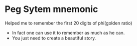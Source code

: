 # Peg Sytem mnemonic  
Helped me to remember the first 20 digits of phi(golden ratio)

* In fact one can use it to remember as much as he can. 
* You just need to create a beautiful story.
